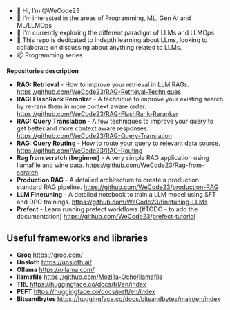 - 👋 Hi, I’m @WeCode23
- 👀 I’m interested in the areas of Programming, ML, Gen AI and ML/LLMOps
- 🌱 I’m currently exploring the different paradigm of LLMs and LLMOps.
- 💞️ This repo is dedicated to indepth learning about LLms, looking to collaborate on discussing about anything related to LLMs.
- 📫 Programming series 

<!---
WeCode23/WeCode23 is a ✨ special ✨ repository because its `README.md` (this file) appears on your GitHub profile.
You can click the Preview link to take a look at your changes.
--->


**Repositories description**
- **RAG: Retrieval** - How to improve your retrieval in LLM RAGs. https://github.com/WeCode23/RAG-Retrieval-Techniques
- **RAG: FlashRank Reranker** - A technique to improve your existing search by re-rank them in more context aware order. https://github.com/WeCode23/RAG-FlashRank-Reranker
- **RAG: Query Translation** - A few techniques to improve your query to get better and more context aware responses. https://github.com/WeCode23/RAG-Query-Translation
- **RAG: Query Routing** - How to route your query to relevant data source. https://github.com/WeCode23/RAG-Routing
- **Rag from scratch (beginner)** - A very simple RAG application using llamafile and wine data. https://github.com/WeCode23/Rag-from-scratch
- **Production RAG** - A detailed architecture to create a production standard RAG pipeline. https://github.com/WeCode23/production-RAG
- **LLM Finetuning** - A detailed notebook to train a LLM model using SFT and DPO trainings. https://github.com/WeCode23/finetuning-LLMs
- **Prefect** - Learn running prefect workflows (#TODO - to add the documentation) https://github.com/WeCode23/prefect-tutorial
  

**Useful frameworks and libraries**
--
- **Groq**  https://groq.com/
- **Unsloth**  https://unsloth.ai/
- **Ollama** https://ollama.com/
- **llamafile**  https://github.com/Mozilla-Ocho/llamafile
- **TRL**  https://huggingface.co/docs/trl/en/index
- **PEFT**  https://huggingface.co/docs/peft/en/index
- **Bitsandbytes**  https://huggingface.co/docs/bitsandbytes/main/en/index
